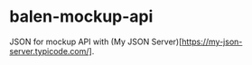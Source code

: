 # balen-mockup-api
JSON for mockup API with (My JSON Server)[https://my-json-server.typicode.com/].
